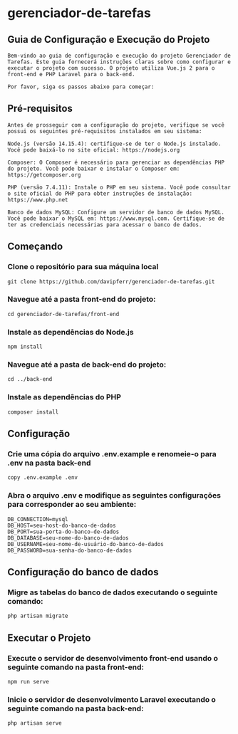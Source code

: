 # gerenciador-de-tarefas

## Guia de Configuração e Execução do Projeto
```
Bem-vindo ao guia de configuração e execução do projeto Gerenciador de Tarefas. Este guia fornecerá instruções claras sobre como configurar e executar o projeto com sucesso. O projeto utiliza Vue.js 2 para o front-end e PHP Laravel para o back-end.

Por favor, siga os passos abaixo para começar:
```

## Pré-requisitos
```
Antes de prosseguir com a configuração do projeto, verifique se você possui os seguintes pré-requisitos instalados em seu sistema:

Node.js (versão 14.15.4): certifique-se de ter o Node.js instalado. Você pode baixá-lo no site oficial: https://nodejs.org

Composer: O Composer é necessário para gerenciar as dependências PHP do projeto. Você pode baixar e instalar o Composer em: https://getcomposer.org

PHP (versão 7.4.11): Instale o PHP em seu sistema. Você pode consultar o site oficial do PHP para obter instruções de instalação: https://www.php.net

Banco de dados MySQL: Configure um servidor de banco de dados MySQL. Você pode baixar o MySQL em: https://www.mysql.com. Certifique-se de ter as credenciais necessárias para acessar o banco de dados.
```

## Começando

### Clone o repositório para sua máquina local
```
git clone https://github.com/davipferr/gerenciador-de-tarefas.git
```

### Navegue até a pasta front-end do projeto:
```
cd gerenciador-de-tarefas/front-end
```

### Instale as dependências do Node.js
```
npm install
```

### Navegue até a pasta de back-end do projeto:
```
cd ../back-end
```

### Instale as dependências do PHP
```
composer install
```

## Configuração

### Crie uma cópia do arquivo .env.example e renomeie-o para .env na pasta back-end
```
copy .env.example .env
```

### Abra o arquivo .env e modifique as seguintes configurações para corresponder ao seu ambiente:
```
DB_CONNECTION=mysql
DB_HOST=seu-host-do-banco-de-dados
DB_PORT=sua-porta-do-banco-de-dados
DB_DATABASE=seu-nome-do-banco-de-dados
DB_USERNAME=seu-nome-de-usuário-do-banco-de-dados
DB_PASSWORD=sua-senha-do-banco-de-dados
```

## Configuração do banco de dados

### Migre as tabelas do banco de dados executando o seguinte comando:
```
php artisan migrate
```

## Executar o Projeto

### Execute o servidor de desenvolvimento front-end usando o seguinte comando na pasta front-end:
```
npm run serve
```

### Inicie o servidor de desenvolvimento Laravel executando o seguinte comando na pasta back-end:
```
php artisan serve
```
